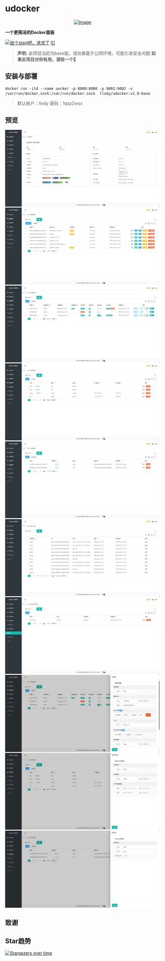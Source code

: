 # udocker
<p align="center"><a href="#"><img src="https://static.llody.top/images/DM_20240323220512_001.png" alt="Image"></a></p>

**一个更简洁的Docker面板**

[![给个start吧，求求了](https://img.shields.io/github/stars/llody55/udocker.svg)](https://github.com/llody55/udocker)
[![]](https://camo.githubusercontent.com/f8defc7b1662a63895c0de6aa7820bd10b5de2d725b307d76cae5e5c96b9e15c/68747470733a2f2f696d672e736869656c64732e696f2f62616467652f646f636b65722d3132333435363f6c6f676f3d646f636b6572266c6f676f436f6c6f723d666666266c6162656c436f6c6f723d316337616564)

> **声明:** 此项目当前为base版，请勿暴露于公网环境，可能引发安全问题
**如果此项目对你有用，请给一个**:star2:

## 安装与部署
```
docker run -itd --name uocker -p 8000:8000 -p 9002:9002 -v /var/run/docker.sock:/var/run/docker.sock  llody/udocker:v1.0-base
```
> 默认账户：llody 密码：1qaz2wsx
## 预览
![1](./docs/images/1.png)
![2](./docs/images/2.png)
![3](./docs/images/3.jpg)
![4](./docs/images/4.jpg)
![5](./docs/images/5.jpg)
![6](./docs/images/6.jpg)
![7](./docs/images/7.jpg)
![8](./docs/images/8.png)
![9](./docs/images/9.jpg)
![10](./docs/images/10.jpg)

## 致谢

## Star趋势
[![Stargazers over time](https://starchart.cc/llody55/udocker.svg)](https://github.com/llody55/udocker)